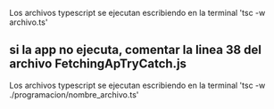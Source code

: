 
Los archivos typescript se ejecutan escribiendo en la terminal 'tsc -w archivo.ts'
## si la app no ejecuta, comentar la linea 38 del archivo FetchingApTryCatch.js


Los archivos typescript se ejecutan escribiendo en la terminal 'tsc -w ./programacion/nombre_archivo.ts'


